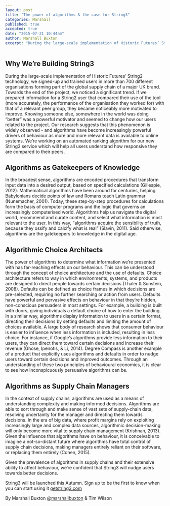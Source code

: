 ```yaml
---
layout: post
title: "The power of algorithms & the case for String3"
categories: Marshall
published: true
accepted: true
date: "2015-07-21 10:44am"
author: Marshall Buxton
excerpt: "During the large-scale implementation of Historic Futures’ String2 technology we signed-up and trained users in more than 700 different organisations forming part of the global supply chain of a major UK brand. Towards the end of the project, we noticed a significant trend. If we prepared information for a String2 user that compared their use of the tool (more accurately, the performance of the organisation they worked for) with that of a relevant peer group, they became noticeably more motivated to improve."
---
```



## Why We’re Building String3
 
During the large-scale implementation of Historic Futures’ String2 technology, we signed-up and trained users in more than 700 different organisations forming part of the global supply chain of a major UK brand. Towards the end of the project, we noticed a significant trend. If we prepared information for a String2 user that compared their use of the tool (more accurately, the performance of the organisation they worked for) with that of a relevant peer group, they became noticeably more motivated to improve. Knowing someone else, somewhere in the world was doing “better” was a powerful motivator and seemed to change how our users related to the project. Our research suggests that this phenomenon is widely observed - and algorithms have become increasingly powerful drivers of behaviour as more and more relevant data is available to online systems. We’re working on an automated ranking algorithm for our new String3 service which will help all users understand how responsive they are compared to their peers. 
 
## Algorithms as Gatekeepers of Knowledge
 
In the broadest sense, algorithms are encoded procedures that transform input data into a desired output, based on specified calculations (Gillespie, 2012). Mathematical algorithms have been around for centuries, helping Babylonians decide points of law and Romans teach Latin grammar (Nunemacher, 2001). Today, these step-by-step procedures for calculations form the basis of computer programs and the logic that governs an increasingly computerised world. Algorithms help us navigate the digital world, recommend and curate content, and select what information is most relevant to the user. In this way, “algorithms acquire the sensibility of truth, because they ossify and calcify what is real” (Slavin, 2011). Said otherwise, algorithms are the gatekeepers to knowledge in the digital age.
 
## Algorithmic Choice Architects

The power of algorithms to determine what information we’re presented with has far-reaching effects on our behaviour. This can be understood through the concept of choice architecture and the use of defaults.  Choice architecture refers to way in which environments, systems, and products are designed to direct people towards certain decisions (Thaler & Sunstein, 2008). Defaults can be defined as choice frames in which decisions are pre-selected, requiring no further searching or action from users. Defaults have powerful and pervasive effects on behaviour in that they’re hidden, non-conscious persuaders in most settings. For example, a building is built with doors, giving individuals a default choice of how to enter the building. In a similar way, algorithms display information to users in a certain format, directing their decisions by setting defaults and limiting the amount of choices available. A large body of research shows that consumer behaviour is easier to influence when less information is included, resulting in less choice. For instance, if Google’s algorithms provide less information to their users, they can direct them toward certain decisions and increase their revenue (Ghose, Ipeirotis, & Li, 2014). Degree Compass is another example of a product that explicitly uses algorithms and defaults in order to nudge users toward certain decisions and improved outcomes. Through an understanding of these two principles of behavioural economics, it is clear to see how inconspicuously persuasive algorithms can be.
 
## Algorithms as Supply Chain Managers

In the context of supply chains, algorithms are used as a means of understanding complexity and making informed decisions. Algorithms are able to sort through and make sense of vast sets of supply-chain data, resolving uncertainty for the manager and directing them towards decisions. In the era of big data, where profit margins rely on exploiting increasingly large and complex data sources, algorithmic decision-making will only become more vital to supply chain management (Krishnan, 2013). Given the influence that algorithms have on behaviour, it is conceivable to imagine a not-so-distant future where algorithms have total control of supply chain decisions, making managers entirely reliant on their software, or replacing them entirely (Cohen, 2015).
 
Given the prevalence of algorithms in supply chains and their extensive ability to affect behaviour, we’re confident that String3 will nudge users towards better decisions.

String3 will be launched this Autumn. Sign up to be the first to know when you can start using it [getstring3.com](getstring3.com)

By Marshall Buxton [@marshallbuxton](@marshallbuxton) & Tim Wilson
 
